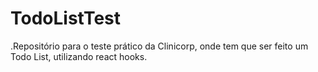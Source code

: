 # TodoListTest


.Repositório para o teste prático da Clinicorp, onde tem que ser feito um Todo List, utilizando react hooks.